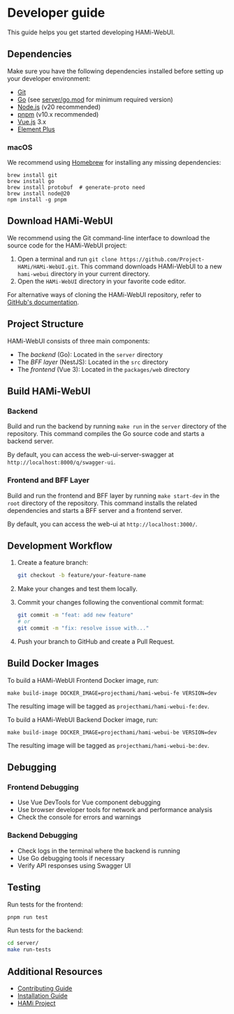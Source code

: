 # Developer guide

This guide helps you get started developing HAMi-WebUI.

## Dependencies

Make sure you have the following dependencies installed before setting up your developer environment:

- [Git](https://git-scm.com/)
- [Go](https://golang.org/dl/) (see [server/go.mod](../../server/go.mod) for minimum required version)
- [Node.js](https://nodejs.org/) (v20 recommended)
- [pnpm](https://pnpm.io/) (v10.x recommended)
- [Vue.js](https://vuejs.org/) 3.x
- [Element Plus](https://element-plus.org/)

### macOS

We recommend using [Homebrew](https://brew.sh/) for installing any missing dependencies:

```
brew install git
brew install go
brew install protobuf  # generate-proto need
brew install node@20
npm install -g pnpm
```

## Download HAMi-WebUI

We recommend using the Git command-line interface to download the source code for the HAMi-WebUI project:

1. Open a terminal and run `git clone https://github.com/Project-HAMi/HAMi-WebUI.git`. This command downloads HAMi-WebUI to a new `hami-webui` directory in your current directory.
2. Open the `HAMi-WebUI` directory in your favorite code editor.

For alternative ways of cloning the HAMi-WebUI repository, refer to [GitHub's documentation](https://docs.github.com/en/github/creating-cloning-and-archiving-repositories/cloning-a-repository).

## Project Structure

HAMi-WebUI consists of three main components:

- The _backend_ (Go): Located in the `server` directory
- The _BFF layer_ (NestJS): Located in the `src` directory
- The _frontend_ (Vue 3): Located in the `packages/web` directory

## Build HAMi-WebUI

### Backend

Build and run the backend by running `make run` in the `server` directory of the repository. This command compiles the Go source code and starts a backend server.

By default, you can access the web-ui-server-swagger at `http://localhost:8000/q/swagger-ui`.

### Frontend and BFF Layer

Build and run the frontend and BFF layer by running `make start-dev` in the `root` directory of the repository. This command installs the related dependencies and starts a BFF server and a frontend server.

By default, you can access the web-ui at `http://localhost:3000/`.

## Development Workflow

1. Create a feature branch:

   ```bash
   git checkout -b feature/your-feature-name
   ```

2. Make your changes and test them locally.

3. Commit your changes following the conventional commit format:

   ```bash
   git commit -m "feat: add new feature"
   # or
   git commit -m "fix: resolve issue with..."
   ```

4. Push your branch to GitHub and create a Pull Request.

## Build Docker Images

To build a HAMi-WebUI Frontend Docker image, run:

```
make build-image DOCKER_IMAGE=projecthami/hami-webui-fe VERSION=dev
```

The resulting image will be tagged as `projecthami/hami-webui-fe:dev`.

To build a HAMi-WebUI Backend Docker image, run:

```
make build-image DOCKER_IMAGE=projecthami/hami-webui-be VERSION=dev
```

The resulting image will be tagged as `projecthami/hami-webui-be:dev`.

## Debugging

### Frontend Debugging

- Use Vue DevTools for Vue component debugging
- Use browser developer tools for network and performance analysis
- Check the console for errors and warnings

### Backend Debugging

- Check logs in the terminal where the backend is running
- Use Go debugging tools if necessary
- Verify API responses using Swagger UI

## Testing

Run tests for the frontend:

```bash
pnpm run test
```

Run tests for the backend:

```bash
cd server/
make run-tests
```

## Additional Resources

- [Contributing Guide](../../CONTRIBUTING.md)
- [Installation Guide](../installation/helm/index.md)
- [HAMi Project](https://github.com/Project-HAMi/HAMi)
